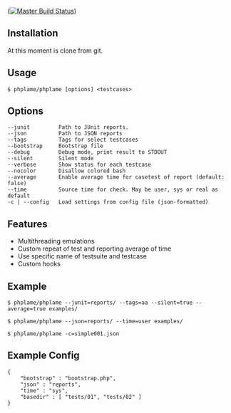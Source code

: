  ([![Master Build Status](https://secure.travis-ci.org/litvinok/phplame.png?branch=master)](http://travis-ci.org/litvinok/phplam))

Installation
------------

At this moment is clone from git.

Usage
------------

    $ phplame/phplame [options] <testcases>

Options
------------
    --junit         Path to JUnit reports.
    --json          Path to JSON reports
    --tags          Tags for select testcases
    --bootstrap     Bootstrap file
    --debug         Debug mode, print result to STDOUT
    --silent        Silent mode
    --verbose       Show status for each testcase
    --nocolor       Disallow colored bash
    --average       Enable average time for casetest of report (default: false)
    --time          Source time for check. May be user, sys or real as default
    -c | --config   Load settings from config file (json-formatted)

Features
------------

* Multithreading emulations
* Custom repeat of test and reporting average of time
* Use specific name of testsuite and testcase
* Custom hooks

Example
------------

    $ phplame/phplame --junit=reports/ --tags=aa --silent=true --average=true examples/

    $ phplame/phplame --json=reports/ --time=user examples/

    $ phplame/phplame -c=simple001.json

Example Config
------------
    {
        "bootstrap" : "bootstrap.php",
        "json" : "reports",
        "time" : "sys",
        "basedir" : [ "tests/01", "tests/02" ]
    }